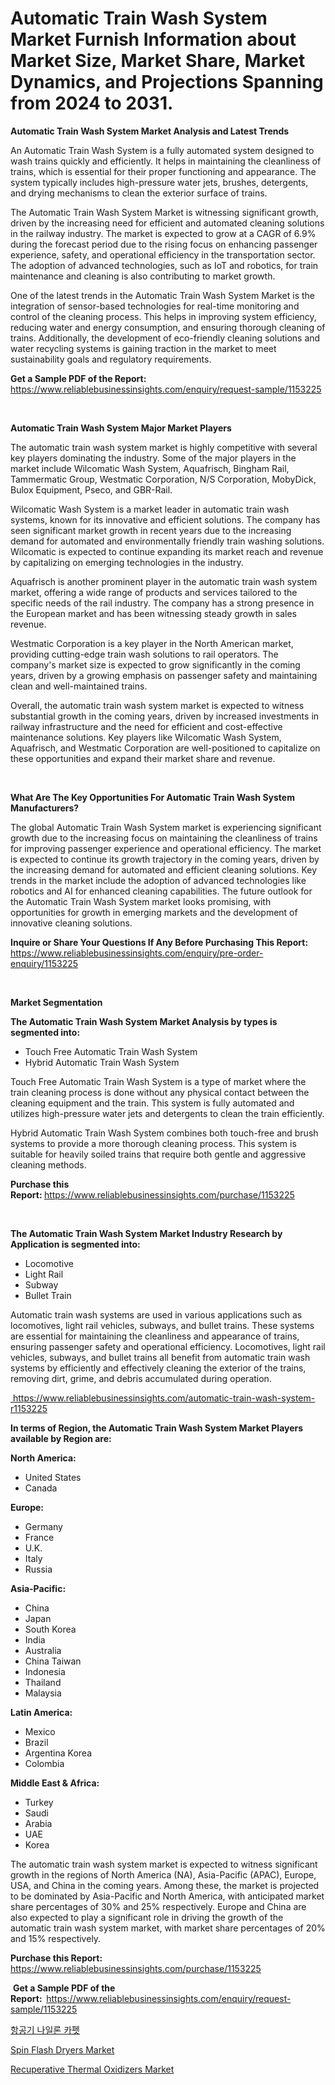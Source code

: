 <p><h1>Automatic Train Wash System Market Furnish Information about Market Size, Market Share, Market Dynamics, and Projections Spanning from 2024 to 2031.</h1></p><p><strong>Automatic Train Wash System Market Analysis and Latest Trends</strong></p>
<p><p>An Automatic Train Wash System is a fully automated system designed to wash trains quickly and efficiently. It helps in maintaining the cleanliness of trains, which is essential for their proper functioning and appearance. The system typically includes high-pressure water jets, brushes, detergents, and drying mechanisms to clean the exterior surface of trains.</p><p>The Automatic Train Wash System Market is witnessing significant growth, driven by the increasing need for efficient and automated cleaning solutions in the railway industry. The market is expected to grow at a CAGR of 6.9% during the forecast period due to the rising focus on enhancing passenger experience, safety, and operational efficiency in the transportation sector. The adoption of advanced technologies, such as IoT and robotics, for train maintenance and cleaning is also contributing to market growth.</p><p>One of the latest trends in the Automatic Train Wash System Market is the integration of sensor-based technologies for real-time monitoring and control of the cleaning process. This helps in improving system efficiency, reducing water and energy consumption, and ensuring thorough cleaning of trains. Additionally, the development of eco-friendly cleaning solutions and water recycling systems is gaining traction in the market to meet sustainability goals and regulatory requirements.</p></p>
<p><strong>Get a Sample PDF of the Report:&nbsp;</strong> <a href="https://www.reliablebusinessinsights.com/enquiry/request-sample/1153225">https://www.reliablebusinessinsights.com/enquiry/request-sample/1153225</a></p>
<p>&nbsp;</p>
<p><strong>Automatic Train Wash System Major Market Players</strong></p>
<p><p>The automatic train wash system market is highly competitive with several key players dominating the industry. Some of the major players in the market include Wilcomatic Wash System, Aquafrisch, Bingham Rail, Tammermatic Group, Westmatic Corporation, N/S Corporation, MobyDick, Bulox Equipment, Pseco, and GBR-Rail.</p><p>Wilcomatic Wash System is a market leader in automatic train wash systems, known for its innovative and efficient solutions. The company has seen significant market growth in recent years due to the increasing demand for automated and environmentally friendly train washing solutions. Wilcomatic is expected to continue expanding its market reach and revenue by capitalizing on emerging technologies in the industry.</p><p>Aquafrisch is another prominent player in the automatic train wash system market, offering a wide range of products and services tailored to the specific needs of the rail industry. The company has a strong presence in the European market and has been witnessing steady growth in sales revenue.</p><p>Westmatic Corporation is a key player in the North American market, providing cutting-edge train wash solutions to rail operators. The company's market size is expected to grow significantly in the coming years, driven by a growing emphasis on passenger safety and maintaining clean and well-maintained trains.</p><p>Overall, the automatic train wash system market is expected to witness substantial growth in the coming years, driven by increased investments in railway infrastructure and the need for efficient and cost-effective maintenance solutions. Key players like Wilcomatic Wash System, Aquafrisch, and Westmatic Corporation are well-positioned to capitalize on these opportunities and expand their market share and revenue.</p></p>
<p>&nbsp;</p>
<p><strong>What Are The Key Opportunities For Automatic Train Wash System Manufacturers?</strong></p>
<p><p>The global Automatic Train Wash System market is experiencing significant growth due to the increasing focus on maintaining the cleanliness of trains for improving passenger experience and operational efficiency. The market is expected to continue its growth trajectory in the coming years, driven by the increasing demand for automated and efficient cleaning solutions. Key trends in the market include the adoption of advanced technologies like robotics and AI for enhanced cleaning capabilities. The future outlook for the Automatic Train Wash System market looks promising, with opportunities for growth in emerging markets and the development of innovative cleaning solutions.</p></p>
<p><strong>Inquire or Share Your Questions If Any Before Purchasing This Report:</strong> <a href="https://www.reliablebusinessinsights.com/enquiry/pre-order-enquiry/1153225">https://www.reliablebusinessinsights.com/enquiry/pre-order-enquiry/1153225</a></p>
<p>&nbsp;</p>
<p><strong>Market Segmentation</strong></p>
<p><strong>The Automatic Train Wash System Market Analysis by types is segmented into:</strong></p>
<p><ul><li>Touch Free Automatic Train Wash System</li><li>Hybrid Automatic Train Wash System</li></ul></p>
<p><p>Touch Free Automatic Train Wash System is a type of market where the train cleaning process is done without any physical contact between the cleaning equipment and the train. This system is fully automated and utilizes high-pressure water jets and detergents to clean the train efficiently.</p><p>Hybrid Automatic Train Wash System combines both touch-free and brush systems to provide a more thorough cleaning process. This system is suitable for heavily soiled trains that require both gentle and aggressive cleaning methods.</p></p>
<p><strong>Purchase this Report:&nbsp;</strong><a href="https://www.reliablebusinessinsights.com/purchase/1153225">https://www.reliablebusinessinsights.com/purchase/1153225</a></p>
<p>&nbsp;</p>
<p><strong>The Automatic Train Wash System Market Industry Research by Application is segmented into:</strong></p>
<p><ul><li>Locomotive</li><li>Light Rail</li><li>Subway</li><li>Bullet Train</li></ul></p>
<p><p>Automatic train wash systems are used in various applications such as locomotives, light rail vehicles, subways, and bullet trains. These systems are essential for maintaining the cleanliness and appearance of trains, ensuring passenger safety and operational efficiency. Locomotives, light rail vehicles, subways, and bullet trains all benefit from automatic train wash systems by efficiently and effectively cleaning the exterior of the trains, removing dirt, grime, and debris accumulated during operation.</p></p>
<p><a href="https://www.reliablebusinessinsights.com/automatic-train-wash-system-r1153225">&nbsp;https://www.reliablebusinessinsights.com/automatic-train-wash-system-r1153225</a></p>
<p><strong>In terms of Region, the Automatic Train Wash System Market Players available by Region are:</strong></p>
<p>
    <p> <strong> North America: </strong>
        <ul>
            <li>United States</li>
            <li>Canada</li>
        </ul>
        </p> 
    <p> <strong> Europe: </strong>
        <ul>
            <li>Germany</li>
            <li>France</li>
            <li>U.K.</li>
            <li>Italy</li>
            <li>Russia</li>
        </ul>
        </p> 
    <p> <strong> Asia-Pacific: </strong>
        <ul>
            <li>China</li>
            <li>Japan</li>
            <li>South Korea</li>
            <li>India</li>
            <li>Australia</li>
            <li>China Taiwan</li>
            <li>Indonesia</li>
            <li>Thailand</li>
            <li>Malaysia</li>
        </ul>
        </p> 
    <p> <strong> Latin America: </strong>
        <ul>
            <li>Mexico</li>
            <li>Brazil</li>
            <li>Argentina Korea</li>
            <li>Colombia</li>
        </ul>
        </p> 
    <p> <strong> Middle East & Africa: </strong>
        <ul>
            <li>Turkey</li>
            <li>Saudi</li>
            <li>Arabia</li>
            <li>UAE</li>
            <li>Korea</li>
        </ul>
    </p>
    </p>
<p><p>The automatic train wash system market is expected to witness significant growth in the regions of North America (NA), Asia-Pacific (APAC), Europe, USA, and China in the coming years. Among these, the market is projected to be dominated by Asia-Pacific and North America, with anticipated market share percentages of 30% and 25% respectively. Europe and China are also expected to play a significant role in driving the growth of the automatic train wash system market, with market share percentages of 20% and 15% respectively.</p></p>
<p><strong>Purchase this Report: </strong><a href="https://www.reliablebusinessinsights.com/purchase/1153225">https://www.reliablebusinessinsights.com/purchase/1153225</a></p>
<p>&nbsp;<strong>Get a Sample PDF of the Report:&nbsp;&nbsp;</strong><a href="https://www.reliablebusinessinsights.com/enquiry/request-sample/1153225">https://www.reliablebusinessinsights.com/enquiry/request-sample/1153225</a></p>
<p><strong></strong></p>
<p><p><a href="https://github.com/AlbertotDouglas44367/Market-Research-Report-List-2/blob/main/6900846176643.md">항공기 나일론 카펫</a></p><p><a href="https://github.com/bznecsdb5/Market-Research-Report-List-1/blob/main/spin-flash-dryers-market.md">Spin Flash Dryers Market</a></p><p><a href="https://github.com/maesanjaya8/Market-Research-Report-List-1/blob/main/recuperative-thermal-oxidizers-market.md">Recuperative Thermal Oxidizers Market</a></p></p>